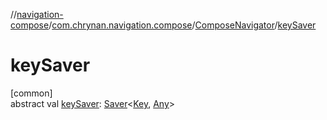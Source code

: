 //[navigation-compose](../../../index.md)/[com.chrynan.navigation.compose](../index.md)/[ComposeNavigator](index.md)/[keySaver](key-saver.md)

# keySaver

[common]\
abstract val [keySaver](key-saver.md): [Saver](../-saver/index.md)&lt;[Key](index.md), [Any](https://kotlinlang.org/api/latest/jvm/stdlib/kotlin/-any/index.html)&gt;
